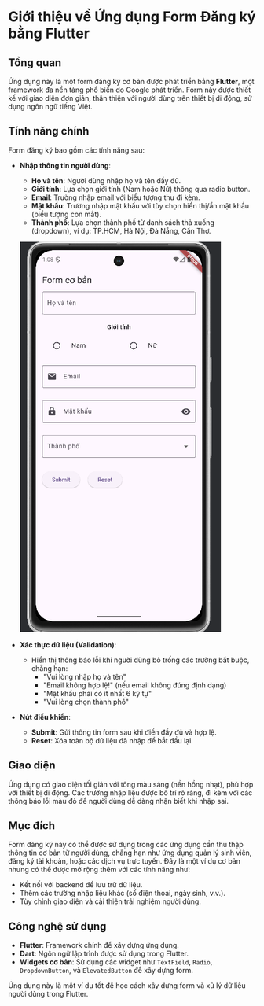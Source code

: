 # Giới thiệu về Ứng dụng Form Đăng ký bằng Flutter

## Tổng quan
Ứng dụng này là một form đăng ký cơ bản được phát triển bằng **Flutter**, một framework đa nền tảng phổ biến do Google phát triển. Form này được thiết kế với giao diện đơn giản, thân thiện với người dùng trên thiết bị di động, sử dụng ngôn ngữ tiếng Việt.

## Tính năng chính
Form đăng ký bao gồm các tính năng sau:

- **Nhập thông tin người dùng**:
  - **Họ và tên**: Người dùng nhập họ và tên đầy đủ.
  - **Giới tính**: Lựa chọn giới tính (Nam hoặc Nữ) thông qua radio button.
  - **Email**: Trường nhập email với biểu tượng thư đi kèm.
  - **Mật khẩu**: Trường nhập mật khẩu với tùy chọn hiển thị/ẩn mật khẩu (biểu tượng con mắt).
  - **Thành phố**: Lựa chọn thành phố từ danh sách thả xuống (dropdown), ví dụ: TP.HCM, Hà Nội, Đà Nẵng, Cần Thơ.
 
    
  ![GIAO DIỆN MINH HỌA](IMG/GD.png)


- **Xác thực dữ liệu (Validation)**:
  - Hiển thị thông báo lỗi khi người dùng bỏ trống các trường bắt buộc, chẳng hạn:
    - "Vui lòng nhập họ và tên"
    - "Email không hợp lệ!" (nếu email không đúng định dạng)
    - "Mật khẩu phải có ít nhất 6 ký tự"
    - "Vui lòng chọn thành phố"

- **Nút điều khiển**:
  - **Submit**: Gửi thông tin form sau khi điền đầy đủ và hợp lệ.
  - **Reset**: Xóa toàn bộ dữ liệu đã nhập để bắt đầu lại.

## Giao diện
Ứng dụng có giao diện tối giản với tông màu sáng (nền hồng nhạt), phù hợp với thiết bị di động. Các trường nhập liệu được bố trí rõ ràng, đi kèm với các thông báo lỗi màu đỏ để người dùng dễ dàng nhận biết khi nhập sai.

## Mục đích
Form đăng ký này có thể được sử dụng trong các ứng dụng cần thu thập thông tin cơ bản từ người dùng, chẳng hạn như ứng dụng quản lý sinh viên, đăng ký tài khoản, hoặc các dịch vụ trực tuyến. Đây là một ví dụ cơ bản nhưng có thể được mở rộng thêm với các tính năng như:
- Kết nối với backend để lưu trữ dữ liệu.
- Thêm các trường nhập liệu khác (số điện thoại, ngày sinh, v.v.).
- Tùy chỉnh giao diện và cải thiện trải nghiệm người dùng.

## Công nghệ sử dụng
- **Flutter**: Framework chính để xây dựng ứng dụng.
- **Dart**: Ngôn ngữ lập trình được sử dụng trong Flutter.
- **Widgets cơ bản**: Sử dụng các widget như `TextField`, `Radio`, `DropdownButton`, và `ElevatedButton` để xây dựng form.

Ứng dụng này là một ví dụ tốt để học cách xây dựng form và xử lý dữ liệu người dùng trong Flutter.
